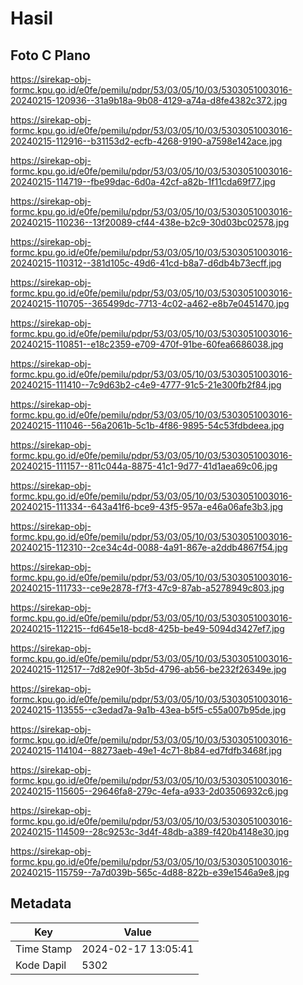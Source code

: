 # Hasil

## Foto C Plano

https://sirekap-obj-formc.kpu.go.id/e0fe/pemilu/pdpr/53/03/05/10/03/5303051003016-20240215-120936--31a9b18a-9b08-4129-a74a-d8fe4382c372.jpg

https://sirekap-obj-formc.kpu.go.id/e0fe/pemilu/pdpr/53/03/05/10/03/5303051003016-20240215-112916--b31153d2-ecfb-4268-9190-a7598e142ace.jpg

https://sirekap-obj-formc.kpu.go.id/e0fe/pemilu/pdpr/53/03/05/10/03/5303051003016-20240215-114719--fbe99dac-6d0a-42cf-a82b-1f11cda69f77.jpg

https://sirekap-obj-formc.kpu.go.id/e0fe/pemilu/pdpr/53/03/05/10/03/5303051003016-20240215-110236--13f20089-cf44-438e-b2c9-30d03bc02578.jpg

https://sirekap-obj-formc.kpu.go.id/e0fe/pemilu/pdpr/53/03/05/10/03/5303051003016-20240215-110312--381d105c-49d6-41cd-b8a7-d6db4b73ecff.jpg

https://sirekap-obj-formc.kpu.go.id/e0fe/pemilu/pdpr/53/03/05/10/03/5303051003016-20240215-110705--365499dc-7713-4c02-a462-e8b7e0451470.jpg

https://sirekap-obj-formc.kpu.go.id/e0fe/pemilu/pdpr/53/03/05/10/03/5303051003016-20240215-110851--e18c2359-e709-470f-91be-60fea6686038.jpg

https://sirekap-obj-formc.kpu.go.id/e0fe/pemilu/pdpr/53/03/05/10/03/5303051003016-20240215-111410--7c9d63b2-c4e9-4777-91c5-21e300fb2f84.jpg

https://sirekap-obj-formc.kpu.go.id/e0fe/pemilu/pdpr/53/03/05/10/03/5303051003016-20240215-111046--56a2061b-5c1b-4f86-9895-54c53fdbdeea.jpg

https://sirekap-obj-formc.kpu.go.id/e0fe/pemilu/pdpr/53/03/05/10/03/5303051003016-20240215-111157--811c044a-8875-41c1-9d77-41d1aea69c06.jpg

https://sirekap-obj-formc.kpu.go.id/e0fe/pemilu/pdpr/53/03/05/10/03/5303051003016-20240215-111334--643a41f6-bce9-43f5-957a-e46a06afe3b3.jpg

https://sirekap-obj-formc.kpu.go.id/e0fe/pemilu/pdpr/53/03/05/10/03/5303051003016-20240215-112310--2ce34c4d-0088-4a91-867e-a2ddb4867f54.jpg

https://sirekap-obj-formc.kpu.go.id/e0fe/pemilu/pdpr/53/03/05/10/03/5303051003016-20240215-111733--ce9e2878-f7f3-47c9-87ab-a5278949c803.jpg

https://sirekap-obj-formc.kpu.go.id/e0fe/pemilu/pdpr/53/03/05/10/03/5303051003016-20240215-112215--fd645e18-bcd8-425b-be49-5094d3427ef7.jpg

https://sirekap-obj-formc.kpu.go.id/e0fe/pemilu/pdpr/53/03/05/10/03/5303051003016-20240215-112517--7d82e90f-3b5d-4796-ab56-be232f26349e.jpg

https://sirekap-obj-formc.kpu.go.id/e0fe/pemilu/pdpr/53/03/05/10/03/5303051003016-20240215-113555--c3edad7a-9a1b-43ea-b5f5-c55a007b95de.jpg

https://sirekap-obj-formc.kpu.go.id/e0fe/pemilu/pdpr/53/03/05/10/03/5303051003016-20240215-114104--88273aeb-49e1-4c71-8b84-ed7fdfb3468f.jpg

https://sirekap-obj-formc.kpu.go.id/e0fe/pemilu/pdpr/53/03/05/10/03/5303051003016-20240215-115605--29646fa8-279c-4efa-a933-2d03506932c6.jpg

https://sirekap-obj-formc.kpu.go.id/e0fe/pemilu/pdpr/53/03/05/10/03/5303051003016-20240215-114509--28c9253c-3d4f-48db-a389-f420b4148e30.jpg

https://sirekap-obj-formc.kpu.go.id/e0fe/pemilu/pdpr/53/03/05/10/03/5303051003016-20240215-115759--7a7d039b-565c-4d88-822b-e39e1546a9e8.jpg


## Metadata

| Key        | Value               |
| ---------- | ------------------- |
| Time Stamp | 2024-02-17 13:05:41 |
| Kode Dapil | 5302                |



